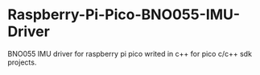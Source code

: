 # Raspberry-Pi-Pico-BNO055-IMU-Driver
BNO055 IMU driver for raspberry pi pico writed in c++ for pico c/c++ sdk projects.
